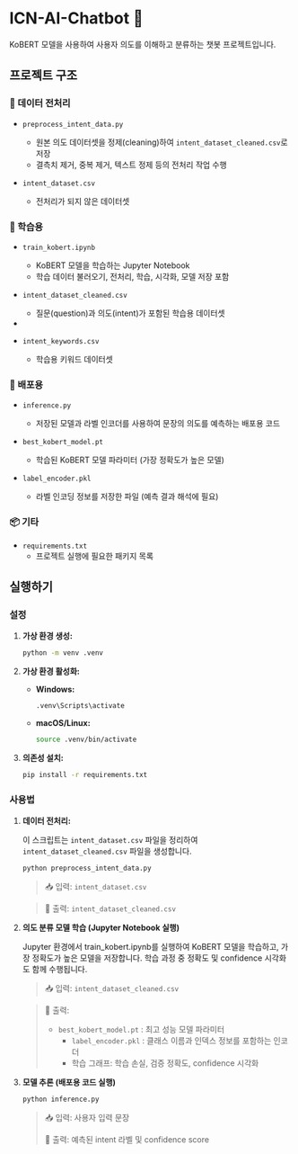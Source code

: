 # ICN-AI-Chatbot 🤖

KoBERT 모델을 사용하여 사용자 의도를 이해하고 분류하는 챗봇 프로젝트입니다.

## 프로젝트 구조

### 🧹 데이터 전처리
- `preprocess_intent_data.py`  
  - 원본 의도 데이터셋을 정제(cleaning)하여 `intent_dataset_cleaned.csv`로 저장  
  - 결측치 제거, 중복 제거, 텍스트 정제 등의 전처리 작업 수행

- `intent_dataset.csv`  
  - 전처리가 되지 않은 데이터셋

### 🔧 학습용
- `train_kobert.ipynb`  
  - KoBERT 모델을 학습하는 Jupyter Notebook  
  - 학습 데이터 불러오기, 전처리, 학습, 시각화, 모델 저장 포함

- `intent_dataset_cleaned.csv`  
  - 질문(question)과 의도(intent)가 포함된 학습용 데이터셋
- 
- `intent_keywords.csv`  
  - 학습용 키워드 데이터셋


### 🚀 배포용
- `inference.py`  
  - 저장된 모델과 라벨 인코더를 사용하여 문장의 의도를 예측하는 배포용 코드

- `best_kobert_model.pt`  
  - 학습된 KoBERT 모델 파라미터 (가장 정확도가 높은 모델)

- `label_encoder.pkl`  
  - 라벨 인코딩 정보를 저장한 파일 (예측 결과 해석에 필요)

### 📦 기타
- `requirements.txt`  
  - 프로젝트 실행에 필요한 패키지 목록



## 실행하기

### 설정

1.  **가상 환경 생성:**

    ```bash
    python -m venv .venv
    ```

2.  **가상 환경 활성화:**

    -   **Windows:**
        ```bash
        .venv\Scripts\activate
        ```
    -   **macOS/Linux:**
        ```bash
        source .venv/bin/activate
        ```

3.  **의존성 설치:**

    ```bash
    pip install -r requirements.txt
    ```

### 사용법

1.  **데이터 전처리:**

    이 스크립트는 `intent_dataset.csv` 파일을 정리하여 `intent_dataset_cleaned.csv` 파일을 생성합니다.

    ```bash
    python preprocess_intent_data.py
    ```
    >    📥 입력: `intent_dataset.csv`

    >    💾 출력: `intent_dataset_cleaned.csv`

   2.  **의도 분류 모델 학습 (Jupyter Notebook 실행)**

       Jupyter 환경에서 train_kobert.ipynb를 실행하여 KoBERT 모델을 학습하고, 가장 정확도가 높은 모델을 저장합니다.
       학습 과정 중 정확도 및 confidence 시각화도 함께 수행됩니다.

        >    📥 입력: `intent_dataset_cleaned.csv`
    
        >    💾 출력:
        > - `best_kobert_model.pt` : 최고 성능 모델 파라미터
        >   - `label_encoder.pkl` : 클래스 이름과 인덱스 정보를 포함하는 인코더
        >   - 학습 그래프: 학습 손실, 검증 정확도, confidence 시각화
    
   3.  **모델 추론 (배포용 코드 실행)**

       ```bash
       python inference.py
       ```
       >    📥 입력: 사용자 입력 문장
       > 
       >    💾 출력: 예측된 intent 라벨 및 confidence score
